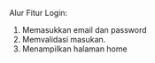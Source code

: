 
Alur Fitur Login:
1. Memasukkan email dan password
2. Memvalidasi masukan.
3. Menampilkan halaman home
